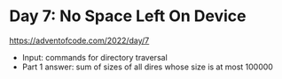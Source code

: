 # Day 7: No Space Left On Device

https://adventofcode.com/2022/day/7

- Input: commands for directory traversal
- Part 1 answer: sum of sizes of all dires whose size is at most 100000
